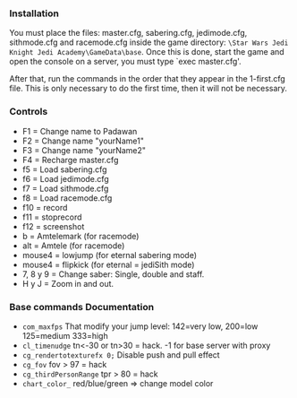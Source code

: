 ### Installation

You must place the files: master.cfg, sabering.cfg, jedimode.cfg, sithmode.cfg and racemode.cfg inside the game directory: `\Star Wars Jedi Knight Jedi Academy\GameData\base`. Once this is done, start the game and open the console on a server, you must type `exec master.cfg'.

After that, run the commands in the order that they appear in the 1-first.cfg file. This is only necessary to do the first time, then it will not be necessary.

### Controls

- F1 = Change name to Padawan
- F2 = Change name "yourName1"
- F3 = Change name "yourName2"
- F4 = Recharge master.cfg
- f5 = Load sabering.cfg
- f6 = Load jedimode.cfg
- f7 = Load sithmode.cfg
- f8 = Load racemode.cfg
- f10 = record
- f11 = stoprecord
- f12 = screenshot
- b = Amtelemark (for racemode)
- alt = Amtele (for racemode)
- mouse4 = lowjump (for eternal sabering mode)
- mouse4 = flipkick (for eternal = jediSith mode)
- 7, 8 y 9 = Change saber: Single, double and staff.
- H y J = Zoom in and out.

### Base commands Documentation

- `com_maxfps` That modify your jump level: 142=very low, 200=low 125=medium 333=high
- `cl_timenudge` tn<-30 or tn>30 = hack. -1 for base server with proxy
- `cg_rendertotexturefx 0;` Disable push and pull effect
- `cg_fov` fov > 97 = hack
- `cg_thirdPersonRange` tpr > 80 = hack
- `chart_color_` red/blue/green => change model color
